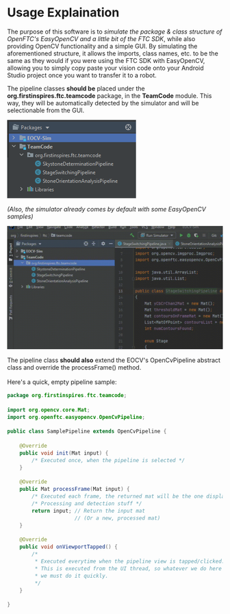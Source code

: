 # Usage Explaination

The purpose of this software is to *simulate the package & class structure of OpenFTC's EasyOpenCV and a little bit of the FTC SDK*,
while also providing OpenCV functionality and a simple GUI. By simulating the aforementioned structure, it allows the imports, class names, etc.
to be the same as they would if you were using the FTC SDK with EasyOpenCV, allowing you to simply copy paste your vision code
onto your Android Studio project once you want to transfer it to a robot.<br/>

The pipeline classes **should be** placed under the **org.firstinspires.ftc.teamcode** package, in the **TeamCode** module. This way, they will be
automatically detected by the simulator and will be selectionable from the GUI.

<img src='images/eocvsim_screenshot_structure.png' width='301' height='183'><br/>

*(Also, the simulator already comes by default with some EasyOpenCV samples)*<br/>

<img src='images/eocvsim_usage_createclass.gif' width='512' height='288'><br/>

The pipeline class **should also** extend the EOCV's OpenCvPipeline abstract class and override the processFrame() method.<br/><br/>
Here's a quick, empty pipeline sample:

```java
package org.firstinspires.ftc.teamcode;

import org.opencv.core.Mat;
import org.openftc.easyopencv.OpenCvPipeline;

public class SamplePipeline extends OpenCvPipeline {

    @Override
    public void init(Mat input) {
        /* Executed once, when the pipeline is selected */
    }

    @Override
    public Mat processFrame(Mat input) {
        /* Executed each frame, the returned mat will be the one displayed */
        /* Processing and detection stuff */
        return input; // Return the input mat
                      // (Or a new, processed mat)
    }

    @Override
    public void onViewportTapped() {
        /*
         * Executed everytime when the pipeline view is tapped/clicked.
         * This is executed from the UI thread, so whatever we do here
         * we must do it quickly.
         */
    }

}
```
